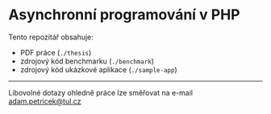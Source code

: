 # Asynchronní programování v PHP

Tento repozitář obsahuje:
- PDF práce (`./thesis`)
- zdrojový kód benchmarku (`./benchmark`)
- zdrojový kód ukázkové aplikace (`./sample-app`)

___

Libovolné dotazy ohledně práce lze směřovat na e-mail adam.petricek@tul.cz